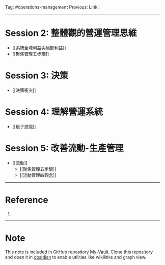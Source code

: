 Tag: #operations-management
Previous: 
Link: 

---

# Session 2: 整體觀的營運管理思維

- [[系統全域利益與局部利益]]
- [[聚焦管理五步驟]]

# Session 3: 決策

- [[決策衝突]]

# Session 4: 理解營運系統

- [[骰子遊戲]]

# Session 5: 改善流動-生產管理

- [[流動]]
	- [[聚焦管理五步驟]]
	- [[流動管理四觀念]]

---

# Reference

1. 

---

# Note

This note is included in GitHub repository [My-Vault](https://github.com/LittleD3092/My-Vault.git). Clone this repository and open it in [obsidian](https://obsidian.md/) to enable utilities like wikilinks and graph view.